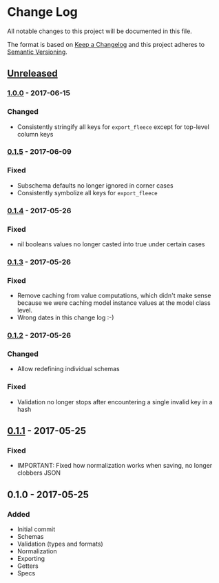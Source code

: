 # Change Log
All notable changes to this project will be documented in this file.

The format is based on [Keep a Changelog](http://keepachangelog.com/)
and this project adheres to [Semantic Versioning](http://semver.org/).

## [Unreleased]
### [1.0.0] - 2017-06-15
### Changed
- Consistently stringify all keys for `export_fleece` except for top-level column keys

### [0.1.5] - 2017-06-09
### Fixed
- Subschema defaults no longer ignored in corner cases
- Consistently symbolize all keys for `export_fleece`

### [0.1.4] - 2017-05-26
### Fixed
- nil booleans values no longer casted into true under certain cases

### [0.1.3] - 2017-05-26
### Fixed
- Remove caching from value computations, which didn't make sense because we were caching model instance values at the model class level.
- Wrong dates in this change log :-)

### [0.1.2] - 2017-05-26
### Changed
- Allow redefining individual schemas

### Fixed
- Validation no longer stops after encountering a single invalid key in a hash

## [0.1.1] - 2017-05-25
### Fixed
- IMPORTANT: Fixed how normalization works when saving, no longer clobbers JSON

## 0.1.0 - 2017-05-25
### Added
- Initial commit
- Schemas
- Validation (types and formats)
- Normalization
- Exporting
- Getters
- Specs

[Unreleased]: https://github.com/earksiinni/golden_fleece/compare/v1.0.0...HEAD
[1.0.0]: https://github.com/earksiinni/golden_fleece/compare/v0.1.5...v1.0.0
[0.1.5]: https://github.com/earksiinni/golden_fleece/compare/v0.1.4...v0.1.5
[0.1.4]: https://github.com/earksiinni/golden_fleece/compare/v0.1.3...v0.1.4
[0.1.3]: https://github.com/earksiinni/golden_fleece/compare/v0.1.2...v0.1.3
[0.1.2]: https://github.com/earksiinni/golden_fleece/compare/v0.1.1...v0.1.2
[0.1.1]: https://github.com/earksiinni/golden_fleece/compare/v0.1.0...v0.1.1
